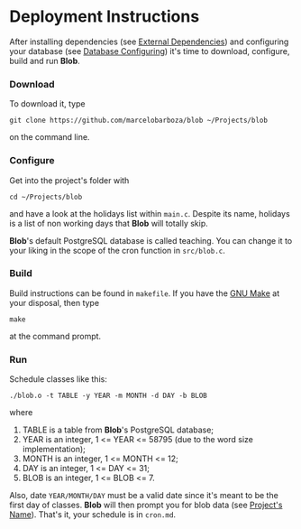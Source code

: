 # Deployment Instructions

After installing dependencies (see [External Dependencies][1]) and configuring
your database (see [Database Configuring][2]) it's time to download, configure,
build and run **Blob**.

### Download

To download it, type

```Shell
git clone https://github.com/marcelobarboza/blob ~/Projects/blob
```

on the command line.

### Configure

Get into the project's folder with

```Shell
cd ~/Projects/blob
```

and have a look at the holidays list within `main.c`. Despite its name, holidays
is a list of non working days that **Blob** will totally skip.

**Blob**'s default PostgreSQL database is called teaching. You can change it to
your liking in the scope of the cron function in `src/blob.c`.

### Build

Build instructions can be found in `makefile`. If you have the [GNU Make][3] at
your disposal, then type

```Shell
make
```

at the command prompt.

### Run

Schedule classes like this:

```Shell
./blob.o -t TABLE -y YEAR -m MONTH -d DAY -b BLOB
```

where

1. TABLE is a table from **Blob**'s PostgreSQL database;
2. YEAR is an integer, 1 <= YEAR <= 58795 (due to the word size implementation);
3. MONTH is an integer, 1 <= MONTH <= 12;
4. DAY is an integer, 1 <= DAY <= 31;
5. BLOB is an integer, 1 <= BLOB <= 7.

Also, date `YEAR/MONTH/DAY` must be a valid date since it's meant to be the
first day of classes. **Blob** will then prompt you for blob data (see
[Project's Name][1]). That's it, your schedule is in `cron.md`.

[1]: blob.md
[2]: database.md
[3]: https://www.gnu.org/software/make/
